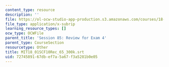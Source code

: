 ```yaml
---
content_type: resource
description: ''
file: https://ol-ocw-studio-app-production.s3.amazonaws.com/courses/18-01sc-single-variable-calculus-fall-2010/7274589167dbef7a5a67f3a5281b0e05_MIT18_01SCF10Rec_65_300k.srt
file_type: application/x-subrip
learning_resource_types: []
ocw_type: OCWFile
parent_title: 'Session 85: Review for Exam 4'
parent_type: CourseSection
resourcetype: Other
title: MIT18_01SCF10Rec_65_300k.srt
uid: 72745891-67db-ef7a-5a67-f3a5281b0e05
---
```

